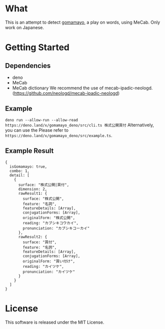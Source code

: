 # What

This is an attempt to detect [gomamayo](https://thinaticsystem.com/glossary/gomamayo/), a play on words, using MeCab.
Only work on Japanese.

# Getting Started

## Dependencies

- deno
- MeCab
- MeCab dictionary
  We recommend the use of mecab-ipadic-neologd. (https://github.com/neologd/mecab-ipadic-neologd)

## Example

`deno run --allow-run --allow-read https://deno.land/x/gomamayo_deno/src/cli.ts 株式公開買付`
Alternatively, you can use the
Please refer to `https://deno.land/x/gomamayo_deno/src/example.ts`.

## Example Result

```
{
  isGomamayo: true,
  combo: 1,
  detail: [
    {
      surface: "株式公開|買付",
      dimension: 2,
      rawResult1: {
        surface: "株式公開",
        feature: "名詞",
        featureDetails: [Array],
        conjugationForms: [Array],
        originalForm: "株式公開",
        reading: "カブシキコウカイ",
        pronunciation: "カブシキコーカイ"
      },
      rawResult2: {
        surface: "買付",
        feature: "名詞",
        featureDetails: [Array],
        conjugationForms: [Array],
        originalForm: "買い付け",
        reading: "カイツケ",
        pronunciation: "カイツケ"
      }
    }
  ]
}
```

# License

This software is released under the MIT License.

